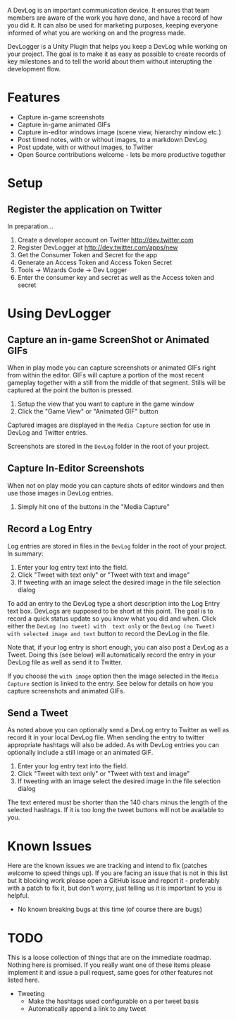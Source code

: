 A DevLog is an important communication device. It ensures that team members are aware of the work
you have done, and have a record of how you did it. It can also be used for marketing purposes, 
keeping everyone informed of what you are working on and the progress made.

DevLogger is a Unity Plugin that helps you keep a DevLog while working on your project. The goal is to make it as easy as possible to create records of key milestones and to tell the world about them without interupting the development flow.

# Features

  * Capture in-game screenshots
  * Capture in-game animated GIFs
  * Capture in-editor windows image (scene view, hierarchy window etc.)
  * Post timed notes, with or without images, to a markdown DevLog
  * Post update, with or without images, to Twitter
  * Open Source contributions welcome - lets be more productive together

# Setup

## Register the application on Twitter

In preparation...

  1. Create a developer account on Twitter http://dev.twitter.com
  2. Register DevLogger at http://dev.twitter.com/apps/new
  3. Get the Consumer Token and Secret for the app
  4. Generate an Access Token and Access Token Secret
  5. Tools -> Wizards Code -> Dev Logger
  6. Enter the consumer key and secret as well as the Access token and secret
 
# Using DevLogger

## Capture an in-game ScreenShot or Animated GIFs

When in play mode you can capture screenshots or animated GIFs right from within
the editor. GIFs will capture a portion of the most recent gameplay together with
a still from the middle of that segment. Stills will be captured at the point the
button is pressed.

  1. Setup the view that you want to capture in the game window
  2. Click the "Game View" or "Animated GIF" button

Captured images are displayed in the `Media Capture` section for use in DevLog and Twitter
entries.

Screenshots are stored in the `DevLog` folder in the root of your project.

## Capture In-Editor Screenshots

When not on play mode you can capture shots of editor windows and then use those images in
DevLog entries.

  1. Simply hit one of the buttons in the "Media Capture"

## Record a Log Entry

Log entries are stored in files in the `DevLog` folder in the root of your project.
In summary:

  1. Enter your log entry text into the field. 
  2. Click "Tweet with text only" or "Tweet with text and image"
  3. If tweeting with an image select the desired image in the file selection dialog

To add an entry to the DevLog type a short description into the Log Entry text box.
DevLogs are supposed to be short at this point. The goal is to record a quick status
update so you know what you did and when. Click either the `DevLog (no tweet) with 
text only` or the `DevLog (no Tweet) with selected image and text` button to record
the DevLog in the file.

Note that, if your log entry is short enough, you can also post a DevLog as a Tweet.
Doing this (see below) will automatically record the entry in your DevLog file as
well as send it to Twitter.

If you choose the `with image` option then the image selected in the `Media Capture`
section is linked to the entry. See below for details on how you capture screenshots
and animated GIFs.

## Send a Tweet

As noted above you can optionally send a DevLog entry to Twitter as well as record it
in your local DevLog file. When sending the entry to twitter appropriate hashtags will
also be added. As with DevLog entries you can optionally include a still image or an 
animated GIF.

  1. Enter your log entry text into the field. 
  2. Click "Tweet with text only" or "Tweet with text and image"
  3. If tweeting with an image select the desired image in the file selection dialog

The text entered must be shorter than the 140 chars minus the length of 
the selected hashtags. If it is too long the tweet buttons will not be 
available to you.


# Known Issues

Here are the known issues we are tracking and intend to fix (patches welcome to speed things up).
If you are facing an issue that is not in this list but it blocking work please open a GitHub issue
and report it - preferably with a patch to fix it, but don't worry, just telling us it is important
to you is helpful.

  * No known breaking bugs at this time (of course there are bugs)

# TODO

This is a loose collection of things that are on the immediate roadmap. Nothing here is 
promised. If you really want one of these items please implement it and issue a pull
request, same goes for other features not listed here.

  * Tweeting
	  - Make the hashtags used configurable on a per tweet basis
	  - Automatically append a link to any tweet


